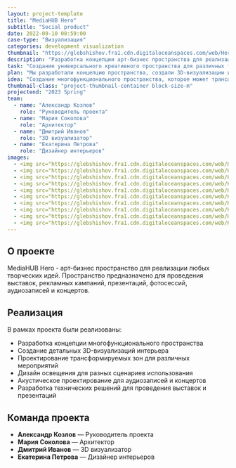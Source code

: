 ```yaml
---
layout: project-template
title: "MediaHUB Hero"
subtitle: "Social product"
date: 2022-09-10 00:59:00
case-type: "Визуализация"
categories: development visualization
thumbnail: "https://glebshishov.fra1.cdn.digitaloceanspaces.com/web/Hero-media-Hub/hero-thumbnail.webp"
description: "Разработка концепции арт-бизнес пространства для реализации творческих идей: выставок, рекламы, презентаций, фотосессий, аудиозаписей и концертов."
task: "Создание универсального креативного пространства для различных творческих и бизнес-проектов."
plan: "Мы разработали концепцию пространства, создали 3D-визуализации и проработали функциональные зоны для различных видов деятельности."
idea: "Создание многофункционального пространства, которое может трансформироваться под различные творческие и бизнес-задачи."
thumbnail-class: "project-thumbnail-container block-size-m"
projectend: "2023 Spring"
team:
  - name: "Александр Козлов"
    role: "Руководитель проекта"
  - name: "Мария Соколова"
    role: "Архитектор"
  - name: "Дмитрий Иванов"
    role: "3D визуализатор"
  - name: "Екатерина Петрова"
    role: "Дизайнер интерьеров"
images:
  - <img src="https://glebshishov.fra1.cdn.digitaloceanspaces.com/web/Hero-media-Hub/hero-01.webp" class="project-image image-full-width" alt="hero-01">
  - <img src="https://glebshishov.fra1.cdn.digitaloceanspaces.com/web/Hero-media-Hub/hero-02.webp" class="project-image image-half-width" alt="hero-02">
  - <img src="https://glebshishov.fra1.cdn.digitaloceanspaces.com/web/Hero-media-Hub/hero-03.webp" class="project-image image-half-width" alt="hero-03">
  - <img src="https://glebshishov.fra1.cdn.digitaloceanspaces.com/web/Hero-media-Hub/hero-04.webp" class="project-image image-full-width" alt="hero-04">
  - <img src="https://glebshishov.fra1.cdn.digitaloceanspaces.com/web/Hero-media-Hub/hero-05.webp" class="project-image image-third-width" alt="hero-05">
  - <img src="https://glebshishov.fra1.cdn.digitaloceanspaces.com/web/Hero-media-Hub/hero-06.webp" class="project-image image-third-width" alt="hero-06">
  - <img src="https://glebshishov.fra1.cdn.digitaloceanspaces.com/web/Hero-media-Hub/hero-07.webp" class="project-image image-third-width" alt="hero-07">
  - <img src="https://glebshishov.fra1.cdn.digitaloceanspaces.com/web/Hero-media-Hub/hero-08.webp" class="project-image image-half-width" alt="hero-08">
  - <img src="https://glebshishov.fra1.cdn.digitaloceanspaces.com/web/Hero-media-Hub/hero-09.webp" class="project-image image-half-width" alt="hero-09">
  - <img src="https://glebshishov.fra1.cdn.digitaloceanspaces.com/web/Hero-media-Hub/hero-10.webp" class="project-image image-full-width" alt="hero-10">
---
```


## О проекте

MediaHUB Hero - арт-бизнес пространство для реализации любых творческих идей. Пространство предназначено для проведения выставок, рекламных кампаний, презентаций, фотосессий, аудиозаписей и концертов.

## Реализация

В рамках проекта были реализованы:
- Разработка концепции многофункционального пространства
- Создание детальных 3D-визуализаций интерьера
- Проектирование трансформируемых зон для различных мероприятий
- Дизайн освещения для разных сценариев использования
- Акустическое проектирование для аудиозаписей и концертов
- Разработка технических решений для проведения выставок и презентаций

## Команда проекта

- **Александр Козлов** — Руководитель проекта
- **Мария Соколова** — Архитектор
- **Дмитрий Иванов** — 3D визуализатор
- **Екатерина Петрова** — Дизайнер интерьеров

